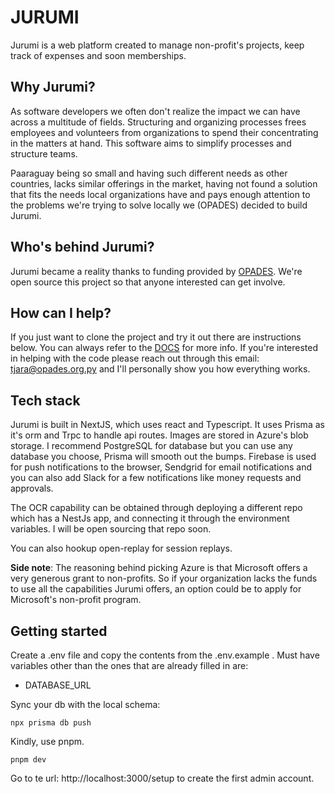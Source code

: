# JURUMI

Jurumi is a web platform created to manage non-profit's projects, keep track of expenses and soon memberships.

## Why Jurumi?

As software developers we often don't realize the impact we can have across a multitude of fields. Structuring and organizing processes frees employees and volunteers from organizations to spend their concentrating in the matters at hand. This software aims to simplify processes and structure teams.

Paaraguay being so small and having such different needs as other countries, lacks similar offerings in the market, having not found a solution that fits the needs local organizations have and pays enough attention to the problems we're trying to solve locally we (OPADES) decided to build Jurumi.

## Who's behind Jurumi?

Jurumi became a reality thanks to funding provided by [OPADES](https:///opades.org.py). We're open source this project so that anyone interested can get involve.

## How can I help?

If you just want to clone the project and try it out there are instructions below. You can always refer to the [DOCS](https://docs.opades.org.py) for more info. If you're interested in helping with the code please reach out through this email: tjara@opades.org.py and I'll personally show you how everything works.

## Tech stack

Jurumi is built in NextJS, which uses react and Typescript. It uses Prisma as it's orm and Trpc to handle api routes. Images are stored in Azure's blob storage. I recommend PostgreSQL for database but you can use any database you choose, Prisma will smooth out the bumps.
Firebase is used for push notifications to the browser, Sendgrid for email notifications and you can also add Slack for a few notifications like money requests and approvals.

The OCR capability can be obtained through deploying a different repo which has a NestJs app, and connecting it through the environment variables. I will be open sourcing that repo soon.

You can also hookup open-replay for session replays.

**Side note**: The reasoning behind picking Azure is that Microsoft offers a very generous grant to non-profits. So if your organization lacks the funds to use all the capabilities Jurumi offers, an option could be to apply for Microsoft's non-profit program.

## Getting started

Create a .env file and copy the contents from the .env.example . Must have variables other than the ones that are already filled in are:

- DATABASE_URL

Sync your db with the local schema:

```
npx prisma db push
```

Kindly, use pnpm.

```
pnpm dev
```

Go to te url: http://localhost:3000/setup to create the first admin account.
